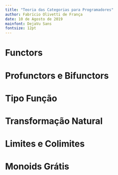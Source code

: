 ```yaml
---
title: "Teoria das Categorias para Programadores"
author: Fabrício Olivetti de França
date: 10 de Agosto de 2019
mainfont: DejaVu Sans
fontsize: 12pt
---
```


# Functors

# Profunctors e Bifunctors

# Tipo Função

# Transformação Natural

# Limites e Colimites

# Monoids Grátis


